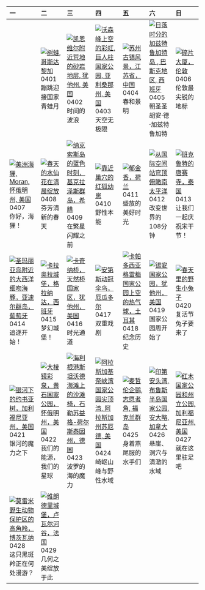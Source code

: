 | 一                                                                                                                                                                                                      | 二                                                                                                                                                                                                           | 三                                                                                                                                                                                                                            | 四                                                                                                                                                                                                       | 五                                                                                                                                                                                                       | 六                                                                                                                                                                                                                     | 日                                                                                                                                                                                                |
|:-------------------------------------------------------------------------------------------------------------------------------------------------------------------------------------------------------|:------------------------------------------------------------------------------------------------------------------------------------------------------------------------------------------------------------|:-----------------------------------------------------------------------------------------------------------------------------------------------------------------------------------------------------------------------------|:--------------------------------------------------------------------------------------------------------------------------------------------------------------------------------------------------------|:--------------------------------------------------------------------------------------------------------------------------------------------------------------------------------------------------------|:----------------------------------------------------------------------------------------------------------------------------------------------------------------------------------------------------------------------|:-------------------------------------------------------------------------------------------------------------------------------------------------------------------------------------------------|
|                                                                                                                                                                                                        | [![](https://www.bing.com/th?id=OHR.TicanFrog_ZH-CN8949758487_320x240.jpg "树蛙, 哥斯达黎加")](https://www.bing.com/th?id=OHR.TicanFrog_ZH-CN8949758487_UHD.jpg)<br>0401<br>蹦跳迎接国家青蛙月                              | [![](https://www.bing.com/th?id=OHR.UtahBadlands_ZH-CN9174002963_320x240.jpg "凯恩维尔附近荒地的砂岩地层, 犹他州, 美国")](https://www.bing.com/th?id=OHR.UtahBadlands_ZH-CN9174002963_UHD.jpg)<br>0402<br>时间的波浪                                | [![](https://www.bing.com/th?id=OHR.SaguaroRainbow_ZH-CN0139056375_320x240.jpg "沃森峰上空的彩虹, 巨人柱国家公园, 亚利桑那州, 美国")](https://www.bing.com/th?id=OHR.SaguaroRainbow_ZH-CN0139056375_UHD.jpg)<br>0403<br>天空无极限 | [![](https://www.bing.com/th?id=OHR.QingMingY25_ZH-CN9818431198_320x240.jpg "苏州古镇风景，江苏省，中国")](https://www.bing.com/th?id=OHR.QingMingY25_ZH-CN9818431198_UHD.jpg)<br>0404<br>春和景明                       | [![](https://www.bing.com/th?id=OHR.GaztelugatxeSunset_ZH-CN0553703567_320x240.jpg "日落时分的加兹特鲁加特岛 , 巴斯克地区, 西班牙")](https://www.bing.com/th?id=OHR.GaztelugatxeSunset_ZH-CN0553703567_UHD.jpg)<br>0405<br>朝圣圣胡安·德·加兹特鲁加特 | [![](https://www.bing.com/th?id=OHR.ShardLondon2025_ZH-CN0722863055_320x240.jpg "碎片大厦，伦敦")](https://www.bing.com/th?id=OHR.ShardLondon2025_ZH-CN0722863055_UHD.jpg)<br>0406<br>伦敦最尖锐的地标          |
| [![](https://www.bing.com/th?id=OHR.BeaverDay_ZH-CN2889563041_320x240.jpg "美洲海狸, Moran, 怀俄明州, 美国")](https://www.bing.com/th?id=OHR.BeaverDay_ZH-CN2889563041_UHD.jpg)<br>0407<br>你好，海狸！                | [![](https://www.bing.com/th?id=OHR.SpringDaffodils_ZH-CN6737270212_320x240.jpg "春天的水仙花在清晨绽放")](https://www.bing.com/th?id=OHR.SpringDaffodils_ZH-CN6737270212_UHD.jpg)<br>0408<br>芬芳清新的春天                  | [![](https://www.bing.com/th?id=OHR.BlueNaxos_ZH-CN7863097040_320x240.jpg "纳克索斯岛的蓝色时刻，基克拉泽斯群岛，希腊")](https://www.bing.com/th?id=OHR.BlueNaxos_ZH-CN7863097040_UHD.jpg)<br>0409<br>在繁星闪耀之前                                     | [![](https://www.bing.com/th?id=OHR.LittleFoxes_ZH-CN8622806156_320x240.jpg "靠近巢穴的红狐幼崽")](https://www.bing.com/th?id=OHR.LittleFoxes_ZH-CN8622806156_UHD.jpg)<br>0410<br>野性本能                           | [![](https://www.bing.com/th?id=OHR.TulipsWindmill_ZH-CN0665142956_320x240.jpg "郁金香，荷兰")](https://www.bing.com/th?id=OHR.TulipsWindmill_ZH-CN0665142956_UHD.jpg)<br>0411<br>盛放的美好时光                     | [![](https://www.bing.com/th?id=OHR.SpaceFlight_ZH-CN0927394503_320x240.jpg "从国际空间站穹顶俯瞰南太平洋")](https://www.bing.com/th?id=OHR.SpaceFlight_ZH-CN0927394503_UHD.jpg)<br>0412<br>改变世界的108分钟                              | [![](https://www.bing.com/th?id=OHR.ThailandPagodas_ZH-CN1143878296_320x240.jpg "班克鲁特的唐赛寺，泰国")](https://www.bing.com/th?id=OHR.ThailandPagodas_ZH-CN1143878296_UHD.jpg)<br>0413<br>让我们一起庆祝宋干节！   |
| [![](https://www.bing.com/th?id=OHR.SpottedDolphins_ZH-CN1257100316_320x240.jpg "圣玛丽亚岛附近的大西洋细吻海豚，亚速尔群岛，葡萄牙")](https://www.bing.com/th?id=OHR.SpottedDolphins_ZH-CN1257100316_UHD.jpg)<br>0414<br>追逐开始！ | [![](https://www.bing.com/th?id=OHR.CerezoEnFlor_ZH-CN2951543796_320x240.jpg "卡拉奥拉城堡，格拉纳达，西班牙")](https://www.bing.com/th?id=OHR.CerezoEnFlor_ZH-CN2951543796_UHD.jpg)<br>0415<br>梦幻城堡！                      | [![](https://www.bing.com/th?id=OHR.KachinaBridge_ZH-CN3333793502_320x240.jpg "卡奇纳桥，天然桥国家区，犹他州，美国")](https://www.bing.com/th?id=OHR.KachinaBridge_ZH-CN3333793502_UHD.jpg)<br>0416<br>时光通道                                   | [![](https://www.bing.com/th?id=OHR.EcuadorBird_ZH-CN3676173654_320x240.jpg "安第斯动冠伞鸟，厄瓜多尔")](https://www.bing.com/th?id=OHR.EcuadorBird_ZH-CN3676173654_UHD.jpg)<br>0417<br>双重戏剧                        | [![](https://www.bing.com/th?id=OHR.GoremeTurkey_ZH-CN0255739302_320x240.jpg "卡帕多西亚格雷梅国家公园上空的热气球，土耳其")](https://www.bing.com/th?id=OHR.GoremeTurkey_ZH-CN0255739302_UHD.jpg)<br>0418<br>纪念历史            | [![](https://www.bing.com/th?id=OHR.ZionValley_ZH-CN0611524754_320x240.jpg "锡安国家公园，犹他州，美国")](https://www.bing.com/th?id=OHR.ZionValley_ZH-CN0611524754_UHD.jpg)<br>0419<br>国家公园周开始了                                   | [![](https://www.bing.com/th?id=OHR.BunnyLove_ZH-CN1145897965_320x240.jpg "春天里的野生小兔子")](https://www.bing.com/th?id=OHR.BunnyLove_ZH-CN1145897965_UHD.jpg)<br>0420<br>复活节兔子要来了                    |
| [![](https://www.bing.com/th?id=OHR.JoshuaStars_ZH-CN1375098210_320x240.jpg "银河下的约书亚树，加利福尼亚州，美国")](https://www.bing.com/th?id=OHR.JoshuaStars_ZH-CN1375098210_UHD.jpg)<br>0421<br>银河的魔力之下              | [![](https://www.bing.com/th?id=OHR.YellowstoneSpring_ZH-CN2643482467_320x240.jpg "大棱镜彩泉，黄石国家公园，怀俄明州，美国")](https://www.bing.com/th?id=OHR.YellowstoneSpring_ZH-CN2643482467_UHD.jpg)<br>0422<br>我们的能源，我们的星球 | [![](https://www.bing.com/th?id=OHR.BeachChairsSteinwarder_ZH-CN2947390092_320x240.jpg "海利根港斯坦沃德海滩上的沙滩椅，石勒苏益格-荷尔斯泰因州，德国")](https://www.bing.com/th?id=OHR.BeachChairsSteinwarder_ZH-CN2947390092_UHD.jpg)<br>0423<br>波罗的海的魔力 | [![](https://www.bing.com/th?id=OHR.KenaiSpires_ZH-CN3045699778_320x240.jpg "阿拉斯加基奈峡湾国家公园尖顶湾, 阿拉斯加州苏厄德, 美国")](https://www.bing.com/th?id=OHR.KenaiSpires_ZH-CN3045699778_UHD.jpg)<br>0424<br>崎岖山峰与野性水域  | [![](https://www.bing.com/th?id=OHR.MagellanicPenguin_ZH-CN3177950090_320x240.jpg "麦哲伦企鹅, 志愿者角, 福克兰群岛")](https://www.bing.com/th?id=OHR.MagellanicPenguin_ZH-CN3177950090_UHD.jpg)<br>0425<br>身着燕尾服的水手们 | [![](https://www.bing.com/th?id=OHR.BrucePeninsula_ZH-CN3258296517_320x240.jpg "印第安头湾, 布鲁斯半岛国家公园, 安大略, 加拿大")](https://www.bing.com/th?id=OHR.BrucePeninsula_ZH-CN3258296517_UHD.jpg)<br>0426<br>悬崖、洞穴与清澈的水域           | [![](https://www.bing.com/th?id=OHR.RedwoodGrove_ZH-CN3339576686_320x240.jpg "红木国家公园和州立公园, 加利福尼亚州, 美国")](https://www.bing.com/th?id=OHR.RedwoodGrove_ZH-CN3339576686_UHD.jpg)<br>0427<br>就在这里驻足吧 |
| [![](https://www.bing.com/th?id=OHR.OrangeImpala_ZH-CN3417660107_320x240.jpg "莫雷米野生动物保护区的高角羚，博茨瓦纳")](https://www.bing.com/th?id=OHR.OrangeImpala_ZH-CN3417660107_UHD.jpg)<br>0428<br>这只黑斑羚正在何处漫游？      | [![](https://www.bing.com/th?id=OHR.GardensVillandry_ZH-CN3660934263_320x240.jpg "维朗德里城堡，卢瓦尔河谷，法国")](https://www.bing.com/th?id=OHR.GardensVillandry_ZH-CN3660934263_UHD.jpg)<br>0429<br>几何之美绽放于此           |                                                                                                                                                                                                                              |                                                                                                                                                                                                         |                                                                                                                                                                                                         |                                                                                                                                                                                                                       |                                                                                                                                                                                                  |
